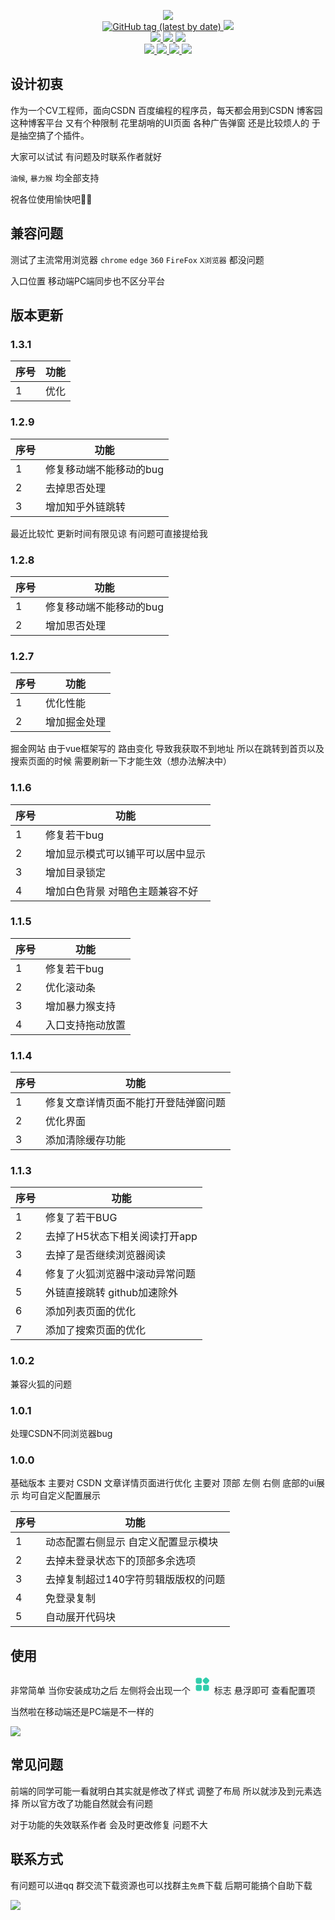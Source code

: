 
 <p align='center'>
    <a  target="_blank" href="https://github.com/wandou-cc/blog-ui">
     <img src="https://cdn.jsdelivr.net/gh/wandou-cc/blog-ui@20220918_V1/icon/icon.png"/>
    </a>
  <br>
  <a  target="_blank" href="https://github.com/wandou-cc/blog-ui">
    <img alt="GitHub tag (latest by date)" src="https://img.shields.io/github/v/tag/wandou-cc/blog-ui">
  </a>
  <a  target="_blank" href="https://github.com/wandou-cc/blog-ui">
      <img src="https://img.shields.io/github/stars/wandou-cc/blog-ui?style=flat-square"/>
  </a>
  <br >
  <a  target="_blank" href="https://github.com/wandou-cc/blog-ui">
    <img src="https://hits.b3log.org/wandou-cc/blog-ui.svg">
  </a>
  <a  target="_blank" href="https://github.com/wandou-cc/blog-ui">
    <img src="https://img.shields.io/github/commit-activity/y/wandou-cc/blog-ui?style=flat-square"/>
  </a>
  <a  target="_blank" href="https://github.com/wandou-cc/blog-ui">
     <img src="https://img.shields.io/github/last-commit/wandou-cc/blog-ui?style=flat-square"/>
  </a>
  <br>
  <a  target="_blank" href="https://github.com/wandou-cc/blog-ui/issues">
    <img src="https://img.shields.io/github/issues/wandou-cc/blog-ui?style=flat-square"/>
  </a>
  <a  target="_blank" href="https://github.com/wandou-cc/blog-ui/issues?q=is%3Aissue+is%3Aclosed">
      <img src="https://img.shields.io/github/issues-closed/wandou-cc/blog-ui?style=flat-square"/>
  </a>
  <a  target="_blank" href="https://github.com/wandou-cc/blog-ui/pulls">
      <img src="https://img.shields.io/github/issues-pr/wandou-cc/blog-ui?style=flat-square"/>
  </a>
  <a  target="_blank" href="https://github.com/wandou-cc/blog-ui">
    <img src="https://img.shields.io/github/watchers/wandou-cc/blog-ui?style=flat-square"/>
  </a>
</p>

## 设计初衷
作为一个CV工程师，面向CSDN 百度编程的程序员，每天都会用到CSDN 博客园 这种博客平台 又有个种限制 花里胡哨的UI页面 各种广告弹窗 还是比较烦人的 于是抽空搞了个插件。

大家可以试试 有问题及时联系作者就好

`油候`, `暴力猴` 均全部支持

 祝各位使用愉快吧🌟🌟


## 兼容问题
  测试了主流常用浏览器 `chrome` `edge` `360` `FireFox` `X浏览器` 都没问题

  入口位置 移动端PC端同步也不区分平台

## 版本更新

### 1.3.1
|序号      | 功能 |
| ----------- | ----------- |
| 1      |  优化    |

### 1.2.9
|序号      | 功能 |
| ----------- | ----------- |
| 1      |  修复移动端不能移动的bug    |
| 2      |  去掉思否处理  |
| 3      |  增加知乎外链跳转  |

最近比较忙 更新时间有限见谅 有问题可直接提给我

### 1.2.8
|序号      | 功能 |
| ----------- | ----------- |
| 1      |  修复移动端不能移动的bug    |
| 2      |  增加思否处理  |

### 1.2.7
|序号      | 功能 |
| ----------- | ----------- |
| 1      |  优化性能    |
| 2      |  增加掘金处理  |

掘金网站 由于vue框架写的 路由变化 导致我获取不到地址 所以在跳转到首页以及搜索页面的时候 需要刷新一下才能生效（想办法解决中）


### 1.1.6
|序号      | 功能 |
| ----------- | ----------- |
| 1      | 修复若干bug    |
| 2      |  增加显示模式可以铺平可以居中显示   |
| 3      |  增加目录锁定   |
| 4      |  增加白色背景 对暗色主题兼容不好   |


### 1.1.5
|序号      | 功能 |
| ----------- | ----------- |
| 1      | 修复若干bug    |
| 2      | 优化滚动条    |
| 3      | 增加暴力猴支持    |
| 4      | 入口支持拖动放置    |


### 1.1.4
|序号      | 功能 |
| ----------- | ----------- |
| 1      | 修复文章详情页面不能打开登陆弹窗问题    |
| 2      | 优化界面    |
| 3      | 添加清除缓存功能    |


### 1.1.3
|序号      | 功能 |
| ----------- | ----------- |
| 1      | 修复了若干BUG    |
| 2      | 去掉了H5状态下相关阅读打开app        |
| 3      | 去掉了是否继续浏览器阅读        |
| 4      | 修复了火狐浏览器中滚动异常问题        |
| 5      | 外链直接跳转 github加速除外        |
| 6      | 添加列表页面的优化       |
| 7      | 添加了搜索页面的优化       |


### 1.0.2
  兼容火狐的问题
### 1.0.1
  处理CSDN不同浏览器bug

### 1.0.0
  基础版本 主要对 CSDN 文章详情页面进行优化 主要对 顶部 左侧 右侧 底部的ui展示 均可自定义配置展示

|序号      | 功能 |
| ----------- | ----------- |
| 1      | 动态配置右侧显示 自定义配置显示模块    |
| 2      | 去掉未登录状态下的顶部多余选项        |
| 3      | 去掉复制超过140字符剪辑版版权的问题        |
| 4      | 免登录复制        |
| 5      | 自动展开代码块        |

## 使用
非常简单 当你安装成功之后 左侧将会出现一个
<svg t="1661751782189" id="blog-ui-main" class="icon" viewBox="0 0 1024 1024" version="1.1" width='30' xmlns="http://www.w3.org/2000/svg" p-id="1727">
                        <path
                            d="M392.2432 477.3376H244.0192c-49.3056 0-89.2928-39.9872-89.2928-89.2928V239.8208c0-49.3056 39.9872-89.2928 89.2928-89.2928h148.224c49.3056 0 89.2928 39.9872 89.2928 89.2928v148.224c0 49.3056-39.9872 89.2928-89.2928 89.2928zM392.2432 868.3008H244.0192c-49.3056 0-89.2928-39.9872-89.2928-89.2928V630.784c0-49.3056 39.9872-89.2928 89.2928-89.2928h148.224c49.3056 0 89.2928 39.9872 89.2928 89.2928v148.224c0 49.3056-39.9872 89.2928-89.2928 89.2928zM785.0496 868.3008h-148.224c-49.3056 0-89.2928-39.9872-89.2928-89.2928V630.784c0-49.3056 39.9872-89.2928 89.2928-89.2928h148.224c49.3056 0 89.2928 39.9872 89.2928 89.2928v148.224c0 49.3056-39.9872 89.2928-89.2928 89.2928zM647.7824 467.0464l-90.0096-90.0096c-34.8672-34.8672-34.8672-91.4432 0-126.3104l90.0096-90.0096c34.8672-34.8672 91.4432-34.8672 126.3104 0l90.0096 90.0096c34.8672 34.8672 34.8672 91.4432 0 126.3104l-90.0096 90.0096c-34.9184 34.8672-91.4432 34.8672-126.3104 0z"
                            fill="#31cdac" p-id="1728">
                        </path>
                    </svg>
标志 悬浮即可 查看配置项 

当然啦在移动端还是PC端是不一样的

<img src="https://cdn.jsdelivr.net/gh/wandou-cc/blog-ui@20220918_V1/icon/use.jpg"/>

## 常见问题
前端的同学可能一看就明白其实就是修改了样式 调整了布局 所以就涉及到元素选择 所以官方改了功能自然就会有问题 

对于功能的失效联系作者 会及时更改修复 问题不大


## 联系方式
有问题可以进qq 群交流下载资源也可以找群主`免费`下载  后期可能搞个自助下载  

<img src="https://cdn.jsdelivr.net/gh/wandou-cc/blog-ui@20220921_V1/icon/QQ.jpeg"/>

